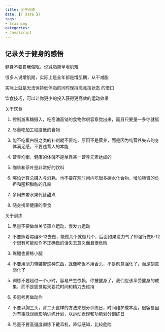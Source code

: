 ```yaml
---
title: 关于训练
date: {{ date }}
tags:
- training
categories:
- JavaScript
---
```

## 记录关于健身的感悟



健身不要自我催眠，说减脂简单增肌难

很多人说增肌期，实际上是全年都是增肌期，从不减脂

实际上就是无法保持低体脂的同时保持高竞技状态 的借口

饮食技巧，可以让你更少的投入获得更高效的运动效果


关于饮食

1. 控制游离糖摄入，吃高油高钠的食物你很容察觉出来，而且只要量一多你就腻

2. 尽量吃加工程度低的食物

3. 能不吃蛋白粉之类的补剂就不要吃，原因不是营养，而是因为纯营养失去的身体满足感，不要违背人的本能

4. 营养均衡，健康的体魄不是单靠某一营养元素达成的

5. 咖啡和茶叶是非常好的饮料

6. 哪怕计算总摄入与消耗，也不要在短时间内吃很多碳水化合物，增加肠胃的负担和囤积脂肪的几率

7. 多用热带水果代替甜点

8. 随身携带健康的零食



关于训练

1. 尽量不要做单关节孤立运动，慢发力运动

2. 不要照着每组8-12去做，能做几个就做几个，后面如果没力气了却强行做8-12个很有可能动作不正确做的话失去意义而且很危险

3. 练腿也要练小腿

4. 不要用助力带腰带这种东西，就像吃饭不用舌头，不是刻意强化了，而是刻意弱化了

5. 训练不要超过一个小时，容易产生依赖，你被健身了，我们应该享受健身的成果，而不是感觉每天要花时间和精力去维持

6. 多思考再做动作

7. 不要以胸三头，背二头这样的方法来划分训练日，时间维护成本高，很容易因为有事耽误而影响训练计划，以运动表现和功能划分训练日

8. 尽量不要高强度训练下戴耳机，降低感知，比较危险